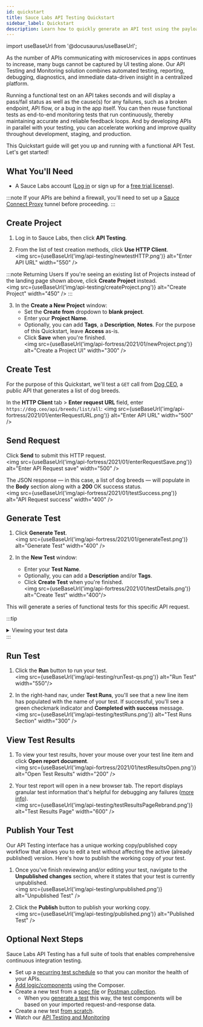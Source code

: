 ```yaml
---
id: quickstart
title: Sauce Labs API Testing Quickstart
sidebar_label: Quickstart
description: Learn how to quickly generate an API test using the payload from an API call or from a specification file.
---
```


import useBaseUrl from '@docusaurus/useBaseUrl';

As the number of APIs communicating with microservices in apps continues to increase, many bugs cannot be captured by UI testing alone. Our API Testing and Monitoring solution combines automated testing, reporting, debugging, diagnostics, and immediate data-driven insight in a centralized platform.

Running a functional test on an API takes seconds and will display a pass/fail status as well as the cause(s) for any failures, such as a broken endpoint, API flow, or a bug in the app itself. You can then reuse functional tests as end-to-end monitoring tests that run continuously, thereby maintaining accurate and reliable feedback loops. And by developing APIs in parallel with your testing, you can accelerate working and improve quality throughout development, staging, and production.

This Quickstart guide will get you up and running with a functional API Test. Let's get started!

## What You'll Need

- A Sauce Labs account ([Log in](https://accounts.saucelabs.com/am/XUI/#login/) or sign up for a [free trial license](https://saucelabs.com/sign-up)).

:::note 
If your APIs are behind a firewall, you'll need to set up a [Sauce Connect Proxy](/api-testing/sauce-connect) tunnel before proceeding.
:::

## Create Project

1. Log in to Sauce Labs, then click **API Testing**.

2. From the list of test creation methods, click **Use HTTP Client**.<br/><img src={useBaseUrl('img/api-testing/newtestHTTP.png')} alt="Enter API URL" width="550" />

:::note Returning Users
If you're seeing an existing list of Projects instead of the landing page shown above, click **Create Project** instead.<br/><img src={useBaseUrl('img/api-testing/createProject.png')} alt="Create Project" width="450" />
:::

3. In the **Create a New Project** window:
   - Set the **Create from** dropdown to **blank project**.
   - Enter your **Project Name**.
   - Optionally, you can add **Tags**, a **Description**, **Notes**. For the purpose of this Quickstart, leave **Access** as-is.
   - Click **Save** when you're finished. <br/><img src={useBaseUrl('img/api-fortress/2021/01/newProject.png')} alt="Create a Project UI" width="300" />

## Create Test

For the purpose of this Quickstart, we'll test a `GET` call from [Dog CEO](https://dog.ceo/dog-api/documentation/), a public API that generates a list of dog breeds.

In the **HTTP Client** tab > **Enter request URL** field, enter `https://dog.ceo/api/breeds/list/all`:
<img src={useBaseUrl('img/api-fortress/2021/01/enterRequestURL.png')} alt="Enter API URL" width="500" />

## Send Request

Click **Send** to submit this HTTP request.<br/><img src={useBaseUrl('img/api-fortress/2021/01/enterRequestSave.png')} alt="Enter API Request save" width="500" />

The JSON response &#8212; in this case, a list of dog breeds &#8212; will populate in the **Body** section along with a **200** OK success status.<br/><img src={useBaseUrl('img/api-fortress/2021/01/testSuccess.png')} alt="API Request success" width="400" />

## Generate Test

1. Click **Generate Test**.<br/><img src={useBaseUrl('img/api-fortress/2021/01/generateTest.png')} alt="Generate Test" width="400" />

2. In the **New Test** window:
   - Enter your **Test Name**.
   - Optionally, you can add a **Description** and/or **Tags**.
   - Click **Create Test** when you're finished.<br/><img src={useBaseUrl('img/api-fortress/2021/01/testDetails.png')} alt="Create Test" width="400"/>

This will generate a series of functional tests for this specific API request.

:::tip

<details><summary>Viewing your test data</summary>

**Visual** view shows your test as components:<br/><img src={useBaseUrl('img/api-testing/testVisual.png')} alt="Sample Test Visual View"/>

**Code** view displays it as code:<br/><img src={useBaseUrl('img/api-testing/testCode.png')} alt="Sample Test Code View"/>

</details>
:::

## Run Test

1. Click the **Run** button to run your test.<br/><img src={useBaseUrl('img/api-testing/runTest-qs.png')} alt="Run Test" width="550"/>

1. In the right-hand nav, under **Test Runs**, you'll see that a new line item has populated with the name of your test. If successful, you'll see a green checkmark indicator and **Completed with success** message.<br/><img src={useBaseUrl('img/api-testing/testRuns.png')} alt="Test Runs Section" width="300" />

## View Test Results

1. To view your test results, hover your mouse over your test line item and click **Open report document**.<br/><img src={useBaseUrl('img/api-fortress/2021/01/testResultsOpen.png')} alt="Open Test Results" width="200" />

1. Your test report will open in a new browser tab. The report displays granular test information that's helpful for debugging any failures ([more info](/api-testing/project-dashboard/#test-outcome-reports)).<br/><img src={useBaseUrl('img/api-testing/testResultsPageRebrand.png')} alt="Test Results Page" width="600" />

## Publish Your Test

Our API Testing interface has a unique working copy/published copy workflow that allows you to edit a test without affecting the active (already published) version. Here's how to publish the working copy of your test.

1. Once you've finish reviewing and/or editing your test, navigate to the **Unpublished changes** section, where it states that your test is currently unpublished.<br/><img src={useBaseUrl('img/api-testing/unpublished.png')} alt="Unpublished Test" />

2. Click the **Publish** button to publish your working copy.<br/><img src={useBaseUrl('img/api-testing/published.png')} alt="Published Test" />

## Optional Next Steps

Sauce Labs API Testing has a full suite of tools that enables comprehensive continuous integration testing.

- Set up a [recurring test schedule](/api-testing/schedule-test) so that you can monitor the health of your APIs.
- [Add logic/components](/api-testing/composer/) using the Composer.
- Create a new test from a [spec file](/api-testing/build-from-spec) or [Postman collection](/api-testing/import-postman-collection).
  - When you [generate a test](#generate-test) this way, the test components will be based on your imported request-and-response data.
- Create a new test [from scratch](/api-testing/composer/).
- Watch our [API Testing and Monitoring](https://saucelabs.com/resources/videos/api-testing-and-monitoring-demo)
